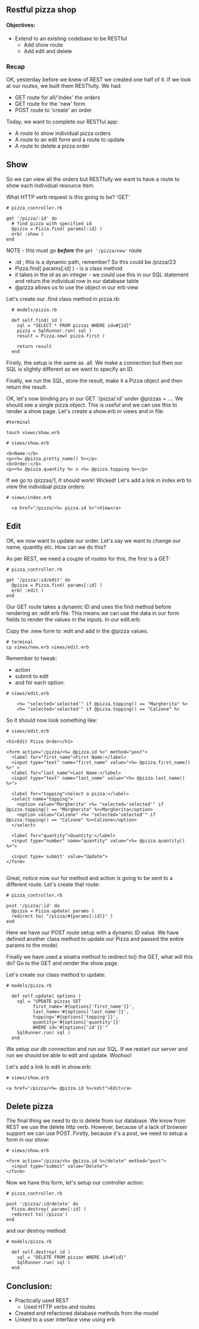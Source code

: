 ## Restful pizza shop

#### Objectives:

- Extend to an existing codebase to be RESTful
	- Add show route
	- Add edit and delete

### Recap

OK, yesterday before we knew of REST we created one half of it. If we look at our routes, we built them RESTfully. We had:

- GET route for all/'index' the orders
- GET route for the 'new' form
- POST route to 'create' an order

Today, we want to complete our RESTful app:

- A route to show individual pizza orders
- A route to an edit form and a route to update
- A route to delete a pizza order

## Show

So we can view all the orders but RESTfully we want to have a route to show each individual resource item.

What HTTP verb request is this going to be? 'GET'

```
# pizza_controller.rb

get '/pizza/:id' do
  # find pizza with specified id
  @pizza = Pizza.find( params[:id] )
  erb( :show )
end

```

NOTE - this must go ***before*** the ```get '/pizza/new'``` route

- :id ; this is a dynamic path, remember? So this could be /pizza/23
- Pizza.find( params[:id] ) - is a class method
- it takes in the id as an integer - we could use this in our SQL statement and return the individual row in our database table
- @pizza allows us to use the object in our erb view

Let's create our .find class method in pizza.rb:

```
  # models/pizza.rb

  def self.find( id )
    sql = "SELECT * FROM pizzas WHERE id=#{id}"
    pizza = SqlRunner.run( sql )
    result = Pizza.new( pizza.first )

    return result
  end

```

Firstly, the setup is the same as .all. We make a connection but then our SQL is slightly different as we want to specify an ID.

Finally, we run the SQL, store the result, make it a Pizza object and then return the result.

OK, let's now binding.pry in our GET '/pizza/:id' under @pizzas = ....
We should see a single pizza object. This is useful and we can use this to render a show page. Let's create a show.erb in views and in file:

```
#terminal

touch views/show.erb
```

```
# views/show.erb

<b>Name:</b>
<p><%= @pizza.pretty_name() %></p>
<b>Order:</b>
<p><%= @pizza.quantity %> x <%= @pizza.topping %></p>
```

If we go to /pizzas/1, It should work! Wicked! Let's add a link in index.erb to view the individual pizza orders:

```
# views/index.erb

  <a href="/pizza/<%= pizza.id %>">View</a>
```

## Edit

OK, we now want to update our order. Let's say we want to change our name, quantity etc. How can we do this?

As per REST, we need a couple of routes for this, the first is a GET:

```
# pizza_controller.rb

get '/pizza/:id/edit' do
  @pizza = Pizza.find( params[:id] )
  erb( :edit )
end

```

Our GET route takes a dynamic ID and uses the find method before rendering an :edit erb file. This means we can use the data in our form fields to render the values in the inputs. In our edit.erb:

Copy the :new form to :edit and add in the @pizza values.

```
# terminal
cp views/new.erb views/edit.erb
```

Remember to tweak:

- action
- submit to edit
- and for each option:

```
# views/edit.erb

	<%= "selected='selected'" if @pizza.topping() == "Margherita" %>
	<%= "selected='selected'" if @pizza.topping() == "Calzone" %>

```

So it should now look something like:

```
# views/edit.erb

<h1>Edit Pizza Order</h1>

<form action="/pizza/<%= @pizza.id %>" method="post">
  <label for="first_name">First Name:</label>
  <input type="text" name="first_name" value="<%= @pizza.first_name() %>" >
  <label for="last_name">Last Name:</label>
  <input type="text" name="last_name" value="<%= @pizza.last_name() %>">

  <label for="topping">Select a pizza:</label>
  <select name="topping">
    <option value="Margherita" <%= "selected='selected'" if @pizza.topping() == "Margherita" %>>Margherita</option>
    <option value="Calzone" <%= "selected='selected'" if @pizza.topping() == "Calzone" %>>Calzone</option>
  </select>

  <label for="quantity">Quantity:</label>
  <input type="number" name="quantity" value="<%= @pizza.quantity() %>">

  <input type='submit' value="Update">
</form>


```

Great, notice now our for method and action is going to be sent to a different route. Let's create that route:

```
# pizza_controller.rb

post '/pizza/:id' do
  @pizza = Pizza.update( params )
  redirect to( "/pizza/#{params[:id]}" )
end

```

Here we have our POST route setup with a dynamic ID value. We have defined another class method to update our Pizza and passed the entire params to the model.

Finally we have used a sinatra method to redirect to() the GET, what will this do? Go to the GET and render the show page.

Let's create our class method to update:

```
# models/pizza.rb

  def self.update( options )
    sql = "UPDATE pizzas SET
          first_name='#{options['first_name']}',
          last_name='#{options['last_name']}',
          topping='#{options['topping']}',
          quantity='#{options['quantity']}'
          WHERE id='#{options['id']}'"
    SqlRunner.run( sql )
  end

```

We setup our db connection and run our SQL. If we restart our server and run we should be able to edit and update. Woohoo!

Let's add a link to edit in show.erb:

```
# views/show.erb

<a href="/pizza/<%= @pizza.id %>/edit">Edit</a>

```

## Delete pizza

The final thing we need to do is delete from our database. We know from REST we use the delete http verb. However, because of a lack of browser support we can use POST. Firstly, because it's a post, we need to setup a form in our show:

```
# views/show.erb

<form action="/pizza/<%= @pizza.id %>/delete" method="post">
  <input type="submit" value="Delete">
</form>

```

Now we have this form, let's setup our controller action:

```
# pizza_controller.rb

post '/pizza/:id/delete' do
  Pizza.destroy( params[:id] )
  redirect to('/pizza')
end

```

and our destroy method:

```
# models/pizza.rb

  def self.destroy( id )
    sql = "DELETE FROM pizzas WHERE id=#{id}"
    SqlRunner.run( sql )
  end

```

## Conclusion:

- Practically used REST
	- Used HTTP verbs and routes
- Created and refactored database methods from the model
- Linked to a user interface view using erb
